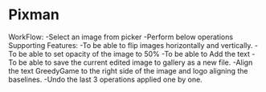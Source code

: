 # Pixman

WorkFlow:
 -Select an image from picker
 -Perform below operations
Supporting Features:
 -To be able to flip images horizontally and vertically.
 -To be able to set opacity of the image to 50%
 -To be able to Add the text 
 -To be able to save the current edited image to gallery as a new file.
 -Align the text GreedyGame to the right side of the image and  logo aligning the baselines. 
 -Undo the last 3 operations applied one by one.
 
